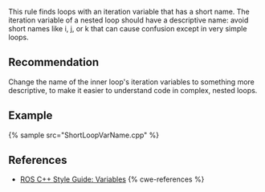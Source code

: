 This rule finds loops with an iteration variable that has a short name. The iteration variable of a nested loop should have a descriptive name: avoid short names like i, j, or k that can cause confusion except in very simple loops.


## Recommendation
Change the name of the inner loop's iteration variables to something more descriptive, to make it easier to understand code in complex, nested loops.


## Example
{% sample src="ShortLoopVarName.cpp" %}

## References
* [ROS C++ Style Guide: Variables](http://wiki.ros.org/CppStyleGuide#Variables)
{% cwe-references %}
